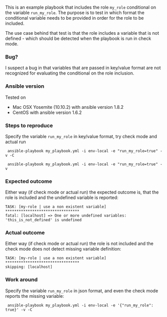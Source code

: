 This is an example playbook that includes the role `my_role` conditional on the variable `run_my_role`.
The purpose is to test in which format the conditional variable needs to be provided in order for the role to be included.

The use case behind that test is that the role includes a variable that is not defined - which should be detected when the playbook is run in check mode.

### Bug?
I suspect a bug in that variables that are passed in key/value format are not recognized for evaluating the conditional on the role inclusion.

### Ansible version

Tested on 
* Mac OSX Yosemite (10.10.2) with ansible version 1.8.2
* CentOS with ansible version 1.6.2


### Steps to reproduce
Specify the variable `run_my_role` in key/value format, try check mode and actual run

     ansible-playbook my_playbook.yml -i env-local -e "run_my_role=true" -v -C
     
     ansible-playbook my_playbook.yml -i env-local -e "run_my_role=true" -v 

### Expected outcome
Either way (if check mode or actual run) the expected outcome is, that the role is included and the undefined variable is reported:

    TASK: [my-role | use a non existent variable] *********************************
    fatal: [localhost] => One or more undefined variables: 'this_is_not_defined' is undefined


### Actual outcome
Either way (if check mode or actual run) the role is not included and the check mode does not detect missing variable definition:

    TASK: [my-role | use a non existent variable] *********************************
    skipping: [localhost]


### Work around
Specify the variable `run_my_role` in json format, and even the check mode reports the missing variable:

     ansible-playbook my_playbook.yml -i env-local -e '{"run_my_role": true}' -v -C